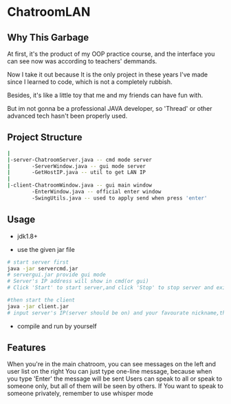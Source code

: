 # ChatroomLAN
## Why This Garbage
At first, it's the product of my OOP practice course, and the interface you can see now was according to teachers' demmands.

Now I take it out because It is the only project in these years I've made since I learned to code, which is not a completely rubbish.

Besides, it's like a little toy that me and my friends can have fun with.

But im not gonna be a professional JAVA developer, so 'Thread' or other advanced tech hasn't been properly used.
## Project Structure
```bash
|
|-server-ChatroomServer.java -- cmd mode server
|       -ServerWindow.java -- gui mode server
|       -GetHostIP.java -- util to get LAN IP 
|
|-client-ChatroomWindow.java -- gui main window
        -EnterWindow.java -- official enter window
        -SwingUtils.java -- used to apply send when press 'enter'
```
## Usage
+ jdk1.8+
- use the given jar file
```bash
# start server first
java -jar servercmd.jar 
# servergui.jar provide gui mode
# Server's IP address will show in cmd(or gui)
# Click 'Start' to start server,and click 'Stop' to stop server and exit directly

#then start the client
java -jar client.jar
# input server's IP(server should be on) and your favourate nickname,then you can enter chatroom

```
- compile and run by yourself

## Features
When you're in the main chatroom, you can see messages on the left and user list on the right
You can just type one-line message, because when you type 'Enter' the message will be sent
Users can speak to all or speak to someone only, but all of them will be seen by others.
If You want to speak to someone privately, remember to use whisper mode
